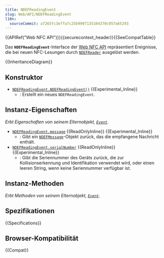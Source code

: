 ```yaml
---
title: NDEFReadingEvent
slug: Web/API/NDEFReadingEvent
l10n:
  sourceCommit: a7265fc3effa7c25b9997135104370c057a65293
---
```


{{APIRef("Web NFC API")}}{{securecontext_header}}{{SeeCompatTable}}

Das **`NDEFReadingEvent`**-Interface der [Web NFC API](/de/docs/Web/API/Web_NFC_API) repräsentiert Ereignisse, die bei neuen NFC-Lesungen durch [`NDEFReader`](/de/docs/Web/API/NDEFReader) ausgelöst werden.

{{InheritanceDiagram}}

## Konstruktor

- [`NDEFReadingEvent.NDEFReadingEvent()`](/de/docs/Web/API/NDEFReadingEvent/NDEFReadingEvent) {{Experimental_Inline}}
  - : Erstellt ein neues `NDEFReadingEvent`.

## Instanz-Eigenschaften

_Erbt Eigenschaften von seinem Elternobjekt, [`Event`](/de/docs/Web/API/Event)_.

- [`NDEFReadingEvent.message`](/de/docs/Web/API/NDEFReadingEvent/message) {{ReadOnlyInline}} {{Experimental_Inline}}
  - : Gibt ein [`NDEFMessage`](/de/docs/Web/API/NDEFMessage)-Objekt zurück, das die empfangene Nachricht enthält.
- [`NDEFReadingEvent.serialNumber`](/de/docs/Web/API/NDEFReadingEvent/serialNumber) {{ReadOnlyInline}} {{Experimental_Inline}}
  - : Gibt die Seriennummer des Geräts zurück, die zur Kollisionserkennung und Identifikation verwendet wird, oder einen leeren String, wenn keine Seriennummer verfügbar ist.

## Instanz-Methoden

_Erbt Methoden von seinem Elternobjekt, [`Event`](/de/docs/Web/API/Event)_.

## Spezifikationen

{{Specifications}}

## Browser-Kompatibilität

{{Compat}}

